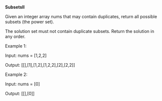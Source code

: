 **SubsetsII**

Given an integer array nums that may contain duplicates, return all possible 
subsets (the power set).

The solution set must not contain duplicate subsets. Return the solution in any order.

 

Example 1:

Input: nums = [1,2,2]

Output: [[],[1],[1,2],[1,2,2],[2],[2,2]]

Example 2:

Input: nums = [0]

Output: [[],[0]]
 
